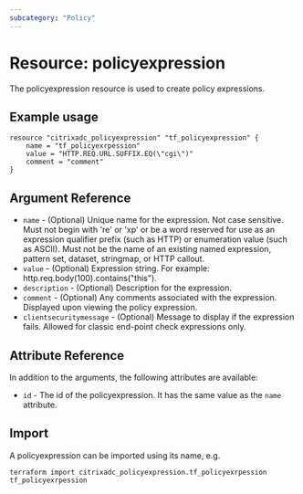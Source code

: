 ```yaml
---
subcategory: "Policy"
---
```


# Resource: policyexpression

The policyexpression resource is used to create policy expressions.


## Example usage

```hcl
resource "citrixadc_policyexpression" "tf_policyexpression" {
    name = "tf_policyexrpession"
    value = "HTTP.REQ.URL.SUFFIX.EQ(\"cgi\")"
    comment = "comment"
}
```


## Argument Reference

* `name` - (Optional) Unique name for the expression. Not case sensitive. Must not begin with 're' or 'xp' or be a word reserved for use as an expression qualifier prefix (such as HTTP) or enumeration value (such as ASCII). Must not be the name of an existing named expression, pattern set, dataset, stringmap, or HTTP callout.
* `value` - (Optional) Expression string. For example: http.req.body(100).contains("this").
* `description` - (Optional) Description for the expression.
* `comment` - (Optional) Any comments associated with the expression. Displayed upon viewing the policy expression.
* `clientsecuritymessage` - (Optional) Message to display if the expression fails. Allowed for classic end-point check expressions only.


## Attribute Reference

In addition to the arguments, the following attributes are available:

* `id` - The id of the policyexpression. It has the same value as the `name` attribute.


## Import

A policyexpression can be imported using its name, e.g.

```shell
terraform import citrixadc_policyexpression.tf_policyexrpession tf_policyexrpession
```
